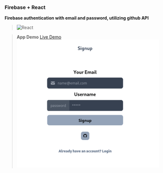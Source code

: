 ### Firebase + React

**Firebase authentication with email and password, utilizing github API**
> ![React](https://cdn.worldvectorlogo.com/logos/react-native-firebase-1.svg)

>**App Demo**
> [Live Demo](https://firebase-auth-weld-seven.vercel.app/)
> ![Demo](/demo.png)
